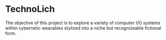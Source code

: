 # TechnoLich
The objective of this project is to explore a variety of computer I/O systems within cybernetic wearables stylized into a niche but recognizeable fictional form.
